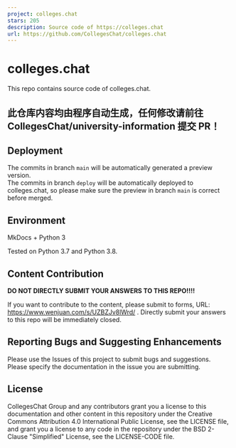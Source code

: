 ```yaml
---
project: colleges.chat
stars: 205
description: Source code of https://colleges.chat
url: https://github.com/CollegesChat/colleges.chat
---
```


colleges.chat
=============

This repo contains source code of colleges.chat.

此仓库内容均由程序自动生成，任何修改请前往 CollegesChat/university-information 提交 PR！
----------------------------------------------------------------

Deployment
----------

The commits in branch `main` will be automatically generated a preview version.  
The commits in branch `deploy` will be automatically deployed to colleges.chat, so please make sure the preview in branch `main` is correct before merged.

Environment
-----------

MkDocs + Python 3

Tested on Python 3.7 and Python 3.8.

Content Contribution
--------------------

**DO NOT DIRECTLY SUBMIT YOUR ANSWERS TO THIS REPO!!!!**

If you want to contribute to the content, please submit to forms, URL: https://www.wenjuan.com/s/UZBZJv8lWrd/ . Directly submit your answers to this repo will be immediately closed.

Reporting Bugs and Suggesting Enhancements
------------------------------------------

Please use the Issues of this project to submit bugs and suggestions. Please specify the documentation in the issue you are submitting.

License
-------

CollegesChat Group and any contributors grant you a license to this documentation and other content in this repository under the Creative Commons Attribution 4.0 International Public License, see the LICENSE file, and grant you a license to any code in the repository under the BSD 2-Clause "Simplified" License, see the LICENSE-CODE file.
